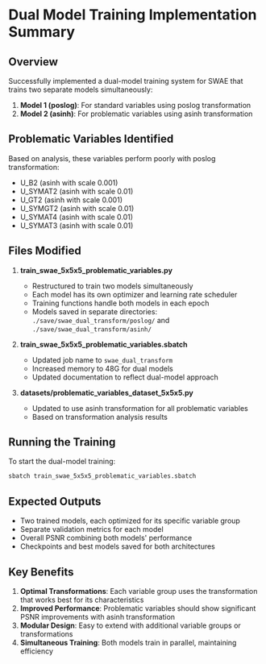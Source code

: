# Dual Model Training Implementation Summary

## Overview
Successfully implemented a dual-model training system for SWAE that trains two separate models simultaneously:
1. **Model 1 (poslog)**: For standard variables using poslog transformation
2. **Model 2 (asinh)**: For problematic variables using asinh transformation

## Problematic Variables Identified
Based on analysis, these variables perform poorly with poslog transformation:
- U_B2 (asinh with scale 0.001)
- U_SYMAT2 (asinh with scale 0.01)
- U_GT2 (asinh with scale 0.001)
- U_SYMGT2 (asinh with scale 0.01)
- U_SYMAT4 (asinh with scale 0.01)
- U_SYMAT3 (asinh with scale 0.01)

## Files Modified
1. **train_swae_5x5x5_problematic_variables.py**
   - Restructured to train two models simultaneously
   - Each model has its own optimizer and learning rate scheduler
   - Training functions handle both models in each epoch
   - Models saved in separate directories: `./save/swae_dual_transform/poslog/` and `./save/swae_dual_transform/asinh/`

2. **train_swae_5x5x5_problematic_variables.sbatch**
   - Updated job name to `swae_dual_transform`
   - Increased memory to 48G for dual models
   - Updated documentation to reflect dual-model approach

3. **datasets/problematic_variables_dataset_5x5x5.py**
   - Updated to use asinh transformation for all problematic variables
   - Based on transformation analysis results

## Running the Training
To start the dual-model training:
```bash
sbatch train_swae_5x5x5_problematic_variables.sbatch
```

## Expected Outputs
- Two trained models, each optimized for its specific variable group
- Separate validation metrics for each model
- Overall PSNR combining both models' performance
- Checkpoints and best models saved for both architectures

## Key Benefits
1. **Optimal Transformations**: Each variable group uses the transformation that works best for its characteristics
2. **Improved Performance**: Problematic variables should show significant PSNR improvements with asinh transformation
3. **Modular Design**: Easy to extend with additional variable groups or transformations
4. **Simultaneous Training**: Both models train in parallel, maintaining efficiency